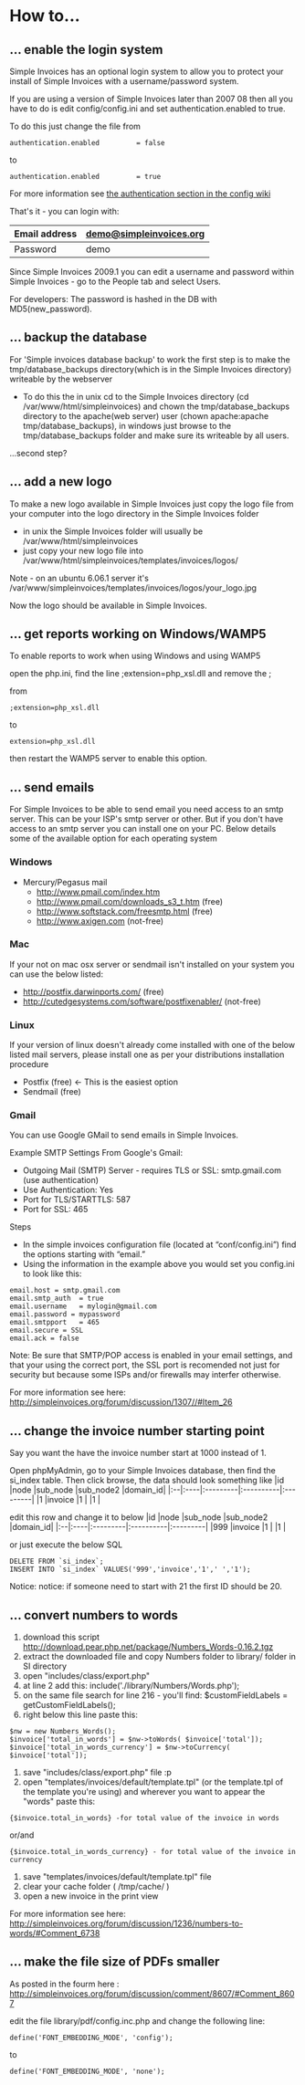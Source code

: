 
# How to... #

## ... enable the login system ##

Simple Invoices has an optional login system to allow you to protect your install of Simple Invoices with a username/password system.

If you are using a version of Simple Invoices later than 2007 08 then all you have to do is edit config/config.ini and set authentication.enabled to true.

To do this just change the file from
```
authentication.enabled	       = false
```

to
```
authentication.enabled	       = true
```

For more information see [the authentication section in the config wiki](http://code.google.com/p/simpleinvoices/wiki/Config#Authentication)

That's it - you can login with:

| Email address | demo@simpleinvoices.org |
|:--------------|:------------------------|
| Password      | demo                    |

Since Simple Invoices 2009.1 you can edit a username and password within Simple Invoices - go to the People tab and select Users.

For developers: The password is hashed in the DB with MD5(new\_password).

## ... backup the database ##
For 'Simple invoices database backup' to work the first step is to make the tmp/database\_backups directory(which is in the Simple Invoices directory) writeable by the webserver
  * To do this the in unix cd to the Simple Invoices directory (cd /var/www/html/simpleinvoices) and chown the tmp/database\_backups directory to the apache(web server) user (chown apache:apache tmp/database\_backups), in windows just browse to the tmp/database\_backups folder and make sure its writeable by all users.

...second step?

## ... add a new logo ##
To make a new logo available in Simple Invoices just copy the logo file from your computer into the logo directory in the Simple Invoices folder
  * in unix the Simple Invoices folder will usually be /var/www/html/simpleinvoices
  * just copy your new logo file into /var/www/html/simpleinvoices/templates/invoices/logos/

Note - on an ubuntu 6.06.1 server it's /var/www/simpleinvoices/templates/invoices/logos/your\_logo.jpg

Now the logo should be available in Simple Invoices.

## ... get reports working on Windows/WAMP5 ##
To enable reports to work when using Windows and using WAMP5

open the php.ini, find the line ;extension=php\_xsl.dll and remove the ;

from
```
;extension=php_xsl.dll
```
to
```
extension=php_xsl.dll
```
then restart the WAMP5 server to enable this option.

## ... send emails ##
For Simple Invoices to be able to send email you need access to an smtp server. This can be your ISP's smtp server or other. But if you don't have access to an smtp server you can install one on your PC. Below details some of the available option for each operating system

### Windows ###
  * Mercury/Pegasus mail
    * http://www.pmail.com/index.htm
    * http://www.pmail.com/downloads_s3_t.htm (free)
    * http://www.softstack.com/freesmtp.html (free)
    * http://www.axigen.com (not-free)

### Mac ###
If your not on mac osx server or sendmail isn't installed on your system you can use the below listed:
  * http://postfix.darwinports.com/ (free)
  * http://cutedgesystems.com/software/postfixenabler/ (not-free)

### Linux ###
If your version of linux doesn't already come installed with one of the below listed mail servers, please install one as per your distributions installation procedure

  * Postfix (free) ← This is the easiest option
  * Sendmail (free)

### Gmail ###

You can use Google GMail to send emails in Simple Invoices.

Example SMTP Settings From Google's Gmail:
  * Outgoing Mail (SMTP) Server - requires TLS or SSL: smtp.gmail.com (use authentication)
  * Use Authentication: Yes
  * Port for TLS/STARTTLS: 587
  * Port for SSL: 465

Steps
  * In the simple invoices configuration file (located at “conf/config.ini”) find the options starting with “email.”
  * Using the information in the example above you would set you config.ini to look like this:
```
email.host = smtp.gmail.com
email.smtp_auth	 = true
email.username	 = mylogin@gmail.com
email.password = mypassword
email.smtpport	 = 465
email.secure = SSL
email.ack = false
```
Note: Be sure that SMTP/POP access is enabled in your email settings, and that your using the correct port, the SSL port is recomended not just for security but because some ISPs and/or firewalls may interfer otherwise.

For more information see here: http://simpleinvoices.org/forum/discussion/1307//#Item_26

## ... change the invoice number starting point ##
Say you want the have the invoice number start at 1000 instead of 1.

Open phpMyAdmin, go to your Simple Invoices database, then find the si\_index table. Then click browse, the data should look something like
|id	|node	|sub\_node	|sub\_node2	|domain\_id|
|:--|:----|:---------|:----------|:---------|
|1 	|invoice 	|1	        |	          |1         |

edit this row and change it to below
|id	|node	|sub\_node	|sub\_node2	|domain\_id|
|:--|:----|:---------|:----------|:---------|
|999 	|invoice 	|1	        |	          |1         |

or just execute the below SQL
```
DELETE FROM `si_index`;
INSERT INTO `si_index` VALUES('999','invoice','1',' ','1');
```

Notice: notice: if someone need to start with 21 the first ID should be 20.

## ... convert numbers to words ##
  1. download this script http://download.pear.php.net/package/Numbers_Words-0.16.2.tgz
  1. extract the downloaded file and copy Numbers folder to library/ folder in SI directory
  1. open "includes/class/export.php"
  1. at line 2 add this: include('./library/Numbers/Words.php');
  1. on the same file search for line 216 - you'll find: $customFieldLabels = getCustomFieldLabels();
  1. right below this line paste this:
```
$nw = new Numbers_Words();
$invoice['total_in_words'] = $nw->toWords( $invoice['total']);
$invoice['total_in_words_currency'] = $nw->toCurrency( $invoice['total']);
```
  1. save "includes/class/export.php" file :p
  1. open "templates/invoices/default/template.tpl" (or the template.tpl of the template you're using) and wherever you want to appear the "words" paste this:
```
{$invoice.total_in_words} -for total value of the invoice in words
```
or/and
```
{$invoice.total_in_words_currency} - for total value of the invoice in currency
```
  1. save "templates/invoices/default/template.tpl" file
  1. clear your cache folder ( /tmp/cache/ )
  1. open a new invoice in the print view

For more information see here: http://simpleinvoices.org/forum/discussion/1236/numbers-to-words/#Comment_6738

## ... make the file size of PDFs smaller ##
As posted in the fourm here : http://simpleinvoices.org/forum/discussion/comment/8607/#Comment_8607

edit the file library/pdf/config.inc.php and change the following line:
```
define('FONT_EMBEDDING_MODE', 'config');
```
to
```
define('FONT_EMBEDDING_MODE', 'none');
```
